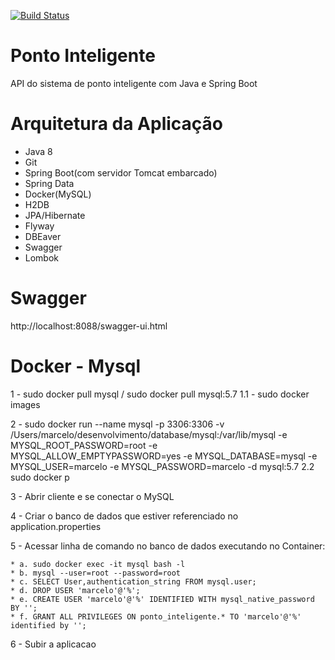 [![Build Status](https://travis-ci.org/macrusal/ponto-inteligente-api.svg?branch=master)](https://travis-ci.org/macrusal/ponto-inteligente-api)
# Ponto Inteligente
API do sistema de ponto inteligente com Java e Spring Boot

# Arquitetura da Aplicação
* Java 8
* Git
* Spring Boot(com servidor Tomcat embarcado)
* Spring Data
* Docker(MySQL)
* H2DB
* JPA/Hibernate
* Flyway
* DBEaver
* Swagger
* Lombok

# Swagger
http://localhost:8088/swagger-ui.html

# Docker - Mysql
1 - sudo docker pull mysql / sudo docker pull mysql:5.7 1.1 - sudo docker images

2 - sudo docker run --name mysql -p 3306:3306 -v /Users/marcelo/desenvolvimento/database/mysql:/var/lib/mysql -e MYSQL_ROOT_PASSWORD=root -e MYSQL_ALLOW_EMPTYPASSWORD=yes -e MYSQL_DATABASE=mysql -e MYSQL_USER=marcelo -e MYSQL_PASSWORD=marcelo -d mysql:5.7 2.2 sudo docker p

3 - Abrir cliente e se conectar o MySQL

4 - Criar o banco de dados que estiver referenciado no application.properties

5 - Acessar linha de comando no banco de dados executando no Container:

	* a. sudo docker exec -it mysql bash -l 
	* b. mysql --user=root --password=root 
	* c. SELECT User,authentication_string FROM mysql.user; 
	* d. DROP USER 'marcelo'@'%'; 
	* e. CREATE USER 'marcelo'@'%' IDENTIFIED WITH mysql_native_password BY ''; 
	* f. GRANT ALL PRIVILEGES ON ponto_inteligente.* TO 'marcelo'@'%' identified by '';
 
6 - Subir a aplicacao


